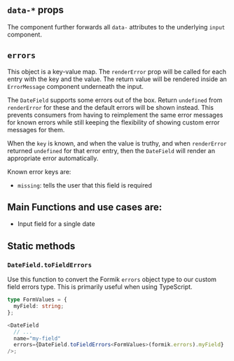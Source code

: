 ## `data-*` props

The component further forwards all `data-` attributes to the underlying `input` component.

## `errors`

This object is a key-value map. The `renderError` prop will be called for each entry with the key and the value. The return value will be rendered inside an `ErrorMessage` component underneath the input.

The `DateField` supports some errors out of the box. Return `undefined` from `renderError` for these and the default errors will be shown instead. This prevents consumers from having to reimplement the same error messages for known errors while still keeping the flexibility of showing custom error messages for them.

When the `key` is known, and when the value is truthy, and when `renderError` returned `undefined` for that error entry, then the `DateField` will render an appropriate error automatically.

Known error keys are:

- `missing`: tells the user that this field is required

## Main Functions and use cases are:

- Input field for a single date

## Static methods

### `DateField.toFieldErrors`

Use this function to convert the Formik `errors` object type to our custom field errors type. This is primarily useful when using TypeScript.

```ts
type FormValues = {
  myField: string;
};

<DateField
  // ...
  name="my-field"
  errors={DateField.toFieldErrors<FormValues>(formik.errors).myField}
/>;
```
